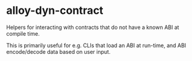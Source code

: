 # alloy-dyn-contract

Helpers for interacting with contracts that do not have a known ABI at compile time.

This is primarily useful for e.g. CLIs that load an ABI at run-time,
and ABI encode/decode data based on user input.
